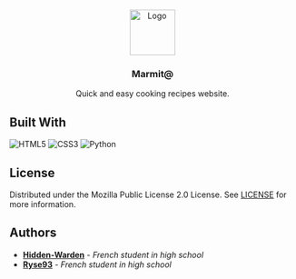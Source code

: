 <br/>
<p align="center">
  <a href="https://github.com/Hidden-Warden/Marmit65">
    <img src="https://raw.githubusercontent.com/Hidden-Warden/Marmit65/95a32a2b92e3f42bb9dcfc317f3db6fffc5829f6/image/logo.svg" alt="Logo" width="80" height="80">
  </a>

  <h3 align="center">Marmit@</h3>

  <p align="center">
    Quick and easy cooking recipes website.
  </p>
</p>

## Built With

![HTML5](https://img.shields.io/badge/html5-%23E34F26.svg?style=for-the-badge&logo=html5&logoColor=white)
![CSS3](https://img.shields.io/badge/css3-%231572B6.svg?style=for-the-badge&logo=css3&logoColor=white)
![Python](https://img.shields.io/badge/python-3670A0?style=for-the-badge&logo=python&logoColor=ffdd54)

## License

Distributed under the Mozilla Public License 2.0 License. See [LICENSE](https://github.com/Hidden-Warden/Marmit65/blob/main/LICENSE) for more information.

## Authors

* **[Hidden-Warden](https://github.com/Hidden-Warden)** - *French student in high school*
* **[Ryse93](https://github.com/Ryse93)** - *French student in high school*
